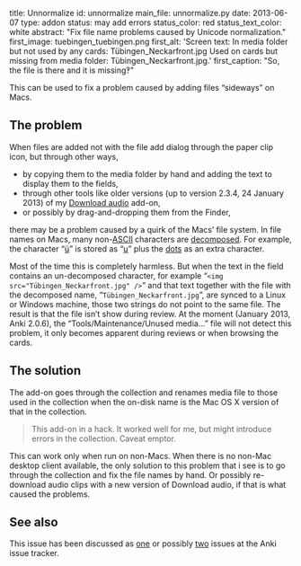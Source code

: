 title: Unnormalize
id: unnormalize
main_file: unnormalize.py
date: 2013-06-07
type: addon
status: may add errors
status_color: red
status_text_color: white
abstract: "Fix file name problems caused by Unicode normalization."
first_image: tuebingen_tuebingen.png
first_alt: 'Screen text: In media folder but not used by any cards:
Tübingen_Neckarfront.jpg Used on cards but missing from media folder:
Tübingen_Neckarfront.jpg.'
first_caption: "So, the file is there and it is missing‽"

This can be used to fix a problem caused by adding files “sideways” on
Macs.

## The problem

When files are added not with the file add dialog through the paper
clip icon, but through other ways,

* by copying them to the media folder by hand and adding the text to
  display them to the fields,
* through other tools like older versions (up to version 2.3.4, 24
  January 2013) of my [Download audio](Download%20audio.html) add-on,
* or possibly by drag-and-dropping them from the Finder,

there may be a problem caused by a quirk of the Macs’ file system. In
file names on Macs, many
non-[ASCII](http://en.wikipedia.org/wiki/ASCII) characters are
[decomposed](http://en.wikipedia.org/wiki/Precomposed_character#Comparing_precomposed_and_decomposed_characters).
For example, the character
“[ü](http://www.fileformat.info/info/unicode/char/00fc/index.htm)” is
stored as
“[u](http://www.fileformat.info/info/unicode/char/0075/index.htm)”
plus the
[dots](http://www.fileformat.info/info/unicode/char/0308/index.htm) as
an extra character.

Most of the time this is completely harmless. But when the text in the
field contains an un-decomposed character, for example “`<img
src="Tübingen_Neckarfront.jpg" />`” and that text together with the
file with the decomposed name, “`Tübingen_Neckarfront.jpg`”, are
synced to a Linux or Windows machine, those two strings do not point
to the same file. The result is that the file isn’t show during
review. At the moment (January 2013, Anki 2.0.6), the
“Tools/Maintenance/Unused media...”  file will not detect this
problem, it only becomes apparent during reviews or when browsing the
cards.


## The solution

The add-on goes through the collection and renames media file to those
used in the collection when the on-disk name is the Mac OS X version
of that in the collection.

<blockquote class="nb">This add-on in a hack. It worked well for me,
but might introduce errors in the collection. Caveat
emptor.</blockquote>

This can work only when run on non-Macs. When there is no non-Mac
desktop client available, the only solution to this problem that i see
is to go through the collection and fix the file names by hand. Or
possibly re-download audio clips with a new version of Download audio,
if that is what caused the problems.

## See also

This issue has been discussed as
[one](https://anki.lighthouseapp.com/projects/100923/tickets/500-anki-confused-about-some-file-names#ticket-500)
or possibly
[two](https://anki.lighthouseapp.com/projects/100923/tickets/559-problems-with-files-containing-umlauts-related-to-500)
issues at the Anki issue tracker.
